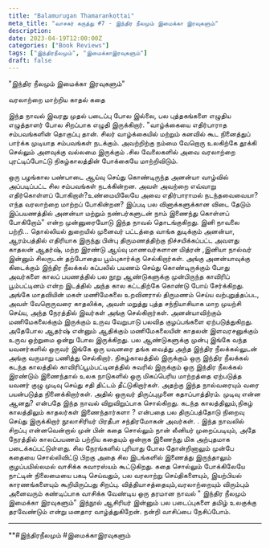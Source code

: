 ```yaml
---
title: "Balamurugan Thamarankottai"
meta_title: "வாசகர் கருத்து #7 - இந்திர நீலமும் இமைக்கா இரவுகளும்"
description: 
date: 2023-04-19T12:00:00Z
categories: ["Book Reviews"]
tags: ["இந்திரநீலமும்", "இமைக்காஇரவுகளும்"]
draft: false
---
```




"இந்திர நீலமும் இமைக்கா இரவுகளும்"

வரலாற்றை மாற்றிய காதல் கதை 

இந்த நாவல் இவரது முதல் படைப்பு போல இல்லை,
பல புத்தகங்களை எழுதிய எழுத்தாளர் போல சிறப்பாக எழுதி இருக்கிறார்.
"வாழ்க்கையை எதிர்பாராத சம்பவங்களின் தொகுப்பு தான். சிலர் வாழ்க்கையில் மற்றும் கனவில் கூட நினைத்துப் பார்க்க முடியாத சம்பவங்கள் நடக்கும். அவற்றிற்கு நம்மை வேறொரு உலகிற்கே தூக்கி செல்லும் அளவுக்கு வல்லமை இருக்கும் .சில வேலைகளில் அவை வரலாற்றை புரட்டிப்போட்டு நிகழ்காலத்தின் போக்கையே மாற்றிவிடும்.

ஒரு பழங்கால பண்பாடை ஆய்வு செய்து கொண்டிருந்த அனன்யா வாழ்வில் அப்படிப்பட்ட சில சம்பவங்கள் நடக்கின்றன. அவள் அவற்றை எவ்வாறு எதிர்கொள்ளப் போகிறாள்?உண்மையிலேயே அவை எதிர்பாராமல் நடந்தவைவையா? எந்த வரலாற்றை மாற்றப் போகின்றன? இப்படி பல வினாக்களுக்கான விடை தேடும் இப்பயணத்தில் அனன்யா மற்றும் நண்பர்களுடன் நாம் இணைந்து கொள்ளப் போகிறோம்" என்ற முன்னுரையோடு இந்த நாவல் தொடங்குகிறது.
இனி நாவலை பற்றி...
தொல்லியல் துறையில் முனைவர் பட்டத்தை வாங்க துடிக்கும் அனன்யா,
ஆரம்பத்தில் எதிரியாக இருந்து பின்பு திருமணத்திற்கு நிச்சயிக்கப்பட்ட அவளது காதலன் ஆதர்ஷ், மற்ற இரண்டு ஆய்வு மாணவர்களான மித்ரன் ,இனியா நால்வர் இன்னும் சிலருடன் தற்போதைய பூம்புகார்க்கு செல்கிறார்கள்.
அங்கு அனன்யாவுக்கு கிடைக்கும் இந்திர நீலக்கல் கப்பலில் பயணம் செய்து கொண்டிருக்கும் போது அவர்களை காலப் பயணத்தில் பல நூறு ஆண்டுகளுக்கு முன்பிருந்த காவிரிப் பூம்பட்டினம் என்ற இடத்தில் அந்த கால கட்டதிற்கே கொண்டு போய் சேர்க்கிறது.
அங்கே மாதவியின் மகள் மணிமேகலை உறவினரால் திருமணம் செய்ய வற்புறுத்தப்பட,
அவள் வேறொருவரை காதலிக்க,
அவள் மறுத்து புத்த சந்நியாசியாக மாற முயற்சி செய்ய, அந்த நேரத்தில்  இவர்கள் அங்கு செல்கிறார்கள்.
அனன்யாவிற்கும் மணிமேகலைக்கும் இருக்கும் உருவ வேறுபாடு பலவித குழப்பங்களை ஏற்படுத்துகிறது.
அதேபோல ஆதர்ஷ் என்னும் ஆதிக்கும் மணிமேகலையின் காதலன் இளவரசனுக்கும் உருவ ஒற்றுமை ஒன்று போல இருக்கிறது.
பல ஆண்டுகளுக்கு முன்பு இங்கே  வந்த யவனர்களில் ஒருவர் இங்கே ஒரு யவனரை தங்க வைத்து அந்த இந்திர நீலக்கல்லுடன் அங்கு வருமாறு பணித்து செல்கிறார்.
நிகழ்காலத்தில் இருக்கும் ஒரு இந்திர நீலக்கல் கடந்த காலத்தில் காவிரிப்பூம்பட்டினத்தில் சுவரில் இருக்கும் ஒரு இந்திர நீலக்கல் இரண்டும் இணைந்தால் உலக நாடுகளில் ஒரு மிகப்பெரிய மாற்றத்தை ஏற்படுத்த யவனர் குழு முடிவு செய்து சதி திட்டம் தீட்டுகிறார்கள்.
அதற்கு இந்த நால்வரையும் வரை பயன்படுத்த நினைக்கிறார்கள்.
அதில் ஒருவர் திருப்புமுனை கதாப்பாத்திரம்.
முடிவு என்ன ஆனது? என்பதே இந்த நாவல் விறுவிறுப்பாக சொல்கிறது. கடந்த காலத்திலும்,நிகழ் காலத்திலும் காதலர்கள் இணைந்தார்களா ? என்பதை பல திருப்பத்தோடு நிறைவு செய்து இருக்கிறார் நூலாசிரியர் பிரதீபா சந்திரமோகன் அவர்கள். .
இந்த நாவலில் சிறப்பு என்னவென்றால் முன் பின் கதை சொல்லும் நான் லீனியர் முறைப்படியும், அதே நேரத்தில் காலப்பயணம் பற்றிய கதையும் ஒன்றாக இணைந்து மிக அற்புதமாக படைக்கப்பட்டுள்ளது.
சில நேரங்களில் புரியாது போல தோன்றினாலும் முன்பே கதையை சொல்லிவிட்டு பிறகு அதை சில இடங்களில் இணைத்து இருந்தாலும் குழப்பமில்லமல் வாசிக்க சுவாரஸ்யம் கூட்டுகிறது.
கதை சொல்லும் போக்கிலேயே நாட்டின் நிலைமையை பகடி செய்வதும்,
பல வரலாற்று செய்திகளையும்,
இயற்பியல் காரணங்களையும் கூறியிருப்பது சிறப்பு.
வித்தியாசத்தையும்,வரலாற்றையும் விரும்பும் அனைவரும் கண்டிப்பாக வாசிக்க வேண்டிய ஒரு தரமான நாவல் " இந்திர நீலமும் இமைக்கா இரவுகளும்"
இந்நூல் ஆசிரியர் இன்னும் பல படைப்புகளை தமிழ் உலகுக்கு தரவேண்டும் என்று மனதார வாழ்த்துகிறேன்.
நன்றி
வாசிப்பை நேசிப்போம்.


---

**#இந்திரநீலமும் #இமைக்காஇரவுகளும்
